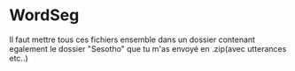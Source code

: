 # WordSeg

Il faut mettre tous ces fichiers ensemble dans un dossier contenant egalement
le dossier "Sesotho" que tu m'as envoyé en .zip(avec utterances etc..) 
